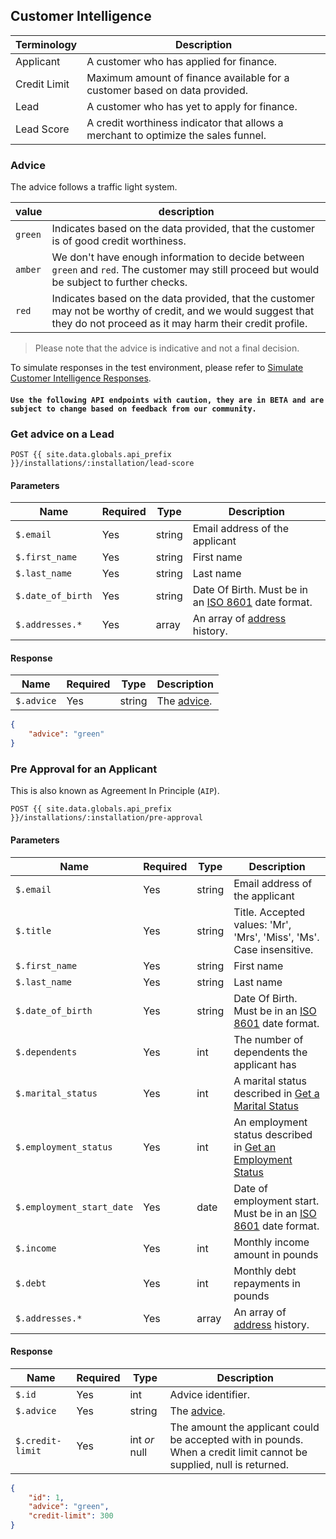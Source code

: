 ## Customer Intelligence

Terminology | Description
---|---
Applicant | A customer who has applied for finance.
Credit Limit | Maximum amount of finance available for a customer based on data provided.
Lead | A customer who has yet to apply for finance.
Lead Score | A credit worthiness indicator that allows a merchant to optimize the sales funnel.

### Advice

The advice follows a traffic light system.

value | description
--|--
`green` | Indicates based on the data provided, that the customer is of good credit worthiness.
`amber` | We don't have enough information to decide between `green` and `red`. The customer may still proceed but would be subject to further checks.
`red` | Indicates based on the data provided, that the customer may not be worthy of credit, and we would suggest that they do not proceed as it may harm their credit profile.

> Please note that the advice is indicative and not a final decision.

To simulate responses in the test environment, please refer to [Simulate Customer Intelligence Responses](../#simulate-customer-intelligence-responses).

#### `Use the following API endpoints with caution, they are in BETA and are subject to change based on feedback from our community.`

### Get advice on a Lead

```
POST {{ site.data.globals.api_prefix }}/installations/:installation/lead-score
```

#### Parameters

Name | Required | Type | Description
--- | --- | --- | ---
`$.email` | Yes | string | Email address of the applicant
`$.first_name` | Yes | string | First name
`$.last_name` | Yes | string | Last name
`$.date_of_birth` | Yes | string | Date Of Birth. Must be in an [ISO 8601](https://en.wikipedia.org/wiki/ISO_8601) date format.
`$.addresses.*` | Yes | array | An array of [address](#address) history.

#### Response

Name | Required | Type | Description
--- | --- | --- | ---
`$.advice` | Yes | string | The [advice](#advice).

```json
{
    "advice": "green"
}
```

### Pre Approval for an Applicant

This is also known as Agreement In Principle (`AIP`).

```
POST {{ site.data.globals.api_prefix }}/installations/:installation/pre-approval
```

#### Parameters

Name | Required | Type | Description
--- | --- | --- | ---
`$.email` | Yes | string | Email address of the applicant
`$.title` | Yes | string | Title. Accepted values: 'Mr', 'Mrs', 'Miss', 'Ms'. Case insensitive.
`$.first_name` | Yes | string | First name
`$.last_name` | Yes | string | Last name
`$.date_of_birth` | Yes | string | Date Of Birth. Must be in an [ISO 8601](https://en.wikipedia.org/wiki/ISO_8601) date format.
`$.dependents` | Yes | int | The number of dependents the applicant has
`$.marital_status` | Yes | int | A marital status described in [Get a Marital Status](#marital-statuses)
`$.employment_status` | Yes | int | An employment status described in [Get an Employment Status](#employment-statuses)
`$.employment_start_date` | Yes | date | Date of employment start. Must be in an [ISO 8601](https://en.wikipedia.org/wiki/ISO_8601) date format.
`$.income` | Yes | int | Monthly income amount in pounds
`$.debt` | Yes | int | Monthly debt repayments in pounds
`$.addresses.*` | Yes | array | An array of [address](#address) history.

#### Response

Name | Required | Type | Description
--- | --- | --- | ---
`$.id` | Yes | int | Advice identifier.
`$.advice` | Yes | string | The [advice](#advice).
`$.credit-limit` | Yes | int *or* null | The amount the applicant could be accepted with in pounds. When a credit limit cannot be supplied, null is returned.

```json
{
    "id": 1,
    "advice": "green",
    "credit-limit": 300
}
```
